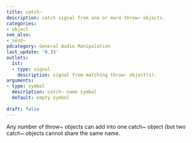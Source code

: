 ```yaml
---
title: catch~
description: catch signal from one or more throw~ objects.
categories:
- object
see_also:
- send~
pdcategory: General Audio Manipulation
last_update: '0.33'
outlets:
  1st:
  - type: signal
    description: signal from matching throw~ object(s).
arguments:
- type: symbol
  description: catch~ name symbol 
  default: empty symbol
.
draft: false
---
```

Any number of throw~ objects can add into one catch~ object (but two catch~ objects cannot share the same name.